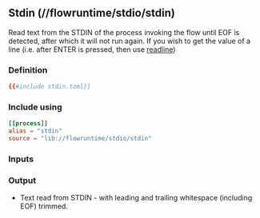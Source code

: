 ## Stdin (//flowruntime/stdio/stdin)
Read text from the STDIN of the process invoking the flow until EOF is detected, after which it will not run
again. If you wish to get the value of a line (i.e. after ENTER is pressed, then use [readline](readline.md))

### Definition
```toml
{{#include stdin.toml}}
```

### Include using
```toml
[[process]]
alias = "stdin"
source = "lib://flowruntime/stdio/stdin"
```

### Inputs

### Output
* Text read from STDIN - with leading and trailing whitespace (including EOF) trimmed.